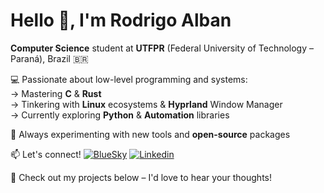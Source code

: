 # Hello 👋, I'm Rodrigo Alban

**Computer Science** student at **UTFPR** (Federal University of Technology – Paraná), Brazil 🇧🇷

💻 Passionate about low-level programming and systems:  
→ Mastering **C** & **Rust**  
→ Tinkering with **Linux** ecosystems & **Hyprland** Window Manager  
→ Currently exploring **Python** & **Automation** libraries

🌱 Always experimenting with new tools and **open-source** packages  

📫 Let's connect! [![BlueSky](https://img.icons8.com/?size=15&id=3ovMFy5JDSWq&format=png&color=000000)](https://bsky.app/profile/rodrigoalban.bsky.social)
[![Linkedin](https://img.icons8.com/?size=15&id=xuvGCOXi8Wyg&format=png&color=000000)](https://www.linkedin.com/in/rodrigo-alban-54910120a/)


📌 Check out my projects below – I'd love to hear your thoughts!
